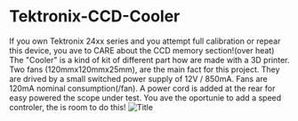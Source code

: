 # Tektronix-CCD-Cooler
If you own Tektronix 24xx series and you attempt full calibration or repear  this device, you ave to CARE about the CCD memory section!(over heat)
The "Cooler" is a kind of kit of different part how are made with a 3D printer. Two fans (120mmx120mmx25mm), are the main fact for this project.
They are drived by a small switched power supply of 12V / 850mA. Fans are 120mA nominal consumption(/fan).
A power cord is added at the rear for easy powered the scope under test. 
You ave the oportunie to add a speed controler, the is room to do this!
![Title](https://user-images.githubusercontent.com/70882234/152125884-c54ea527-3ccf-45f2-a714-2a547f683959.jpg)
